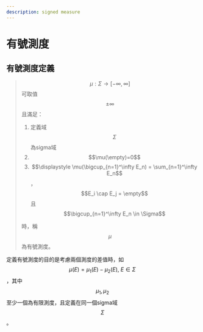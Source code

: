 ```yaml
---
description: signed measure
---
```


# 有號測度

## 有號測度定義

> $$\mu: \Sigma \rightarrow [-\infty, \infty]$$可取值$$\pm\infty$$且滿足：
>
> 1. 定義域$$\Sigma$$為sigma域
> 2. $$\mu(\empty)=0$$
> 3. $$\displaystyle \mu(\bigcup_{n=1}^\infty E_n) = \sum_{n=1}^\infty E_n$$，$$E_i \cap E_j = \empty$$且$$\bigcup_{n=1}^\infty E_n \in \Sigma$$
>
> 時，稱$$\mu$$為有號測度。

定義有號測度的目的是考慮兩個測度的差值時，如$$\mu(E)=\mu_1(E) - \mu_2(E), ~ E \in \Sigma$$，其中$$\mu_1, \mu_2$$至少一個為有限測度，且定義在同一個sigma域$$\Sigma$$。
